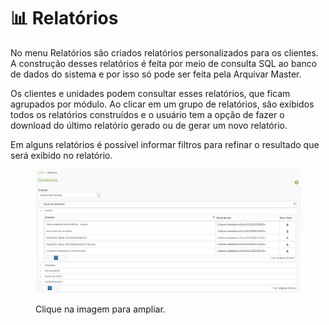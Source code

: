 # 📊 Relatórios

No menu Relatórios são criados relatórios personalizados para os clientes. A construção desses relatórios é feita por meio de consulta SQL ao banco de dados do sistema e por isso só pode ser feita pela Arquivar Master.&#x20;

Os clientes e unidades podem consultar esses relatórios, que ficam agrupados por módulo. Ao clicar em um grupo de relatórios, são exibidos todos os relatórios construídos e o usuário tem a opção de fazer o download do último relatório gerado ou de gerar um novo relatório.   &#x20;

Em alguns relatórios é possível informar filtros para refinar o resultado que será exibido no relatório.   &#x20;

<figure><img src=".gitbook/assets/relatorio1.png" alt=""><figcaption><p>Clique na imagem para ampliar.</p></figcaption></figure>
